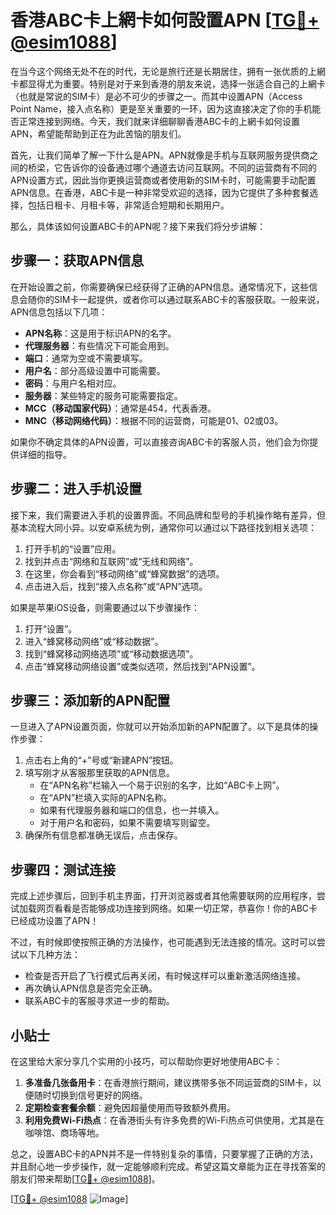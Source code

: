 # 香港ABC卡上網卡如何設置APN [[TG💪+ @esim1088](https://t.me/s/esim1088)]

在当今这个网络无处不在的时代，无论是旅行还是长期居住，拥有一张优质的上網卡都显得尤为重要。特别是对于来到香港的朋友来说，选择一张适合自己的上網卡（也就是常说的SIM卡）是必不可少的步骤之一。而其中设置APN（Access Point Name，接入点名称）更是至关重要的一环，因为这直接决定了你的手机能否正常连接到网络。今天，我们就来详细聊聊香港ABC卡的上網卡如何设置APN，希望能帮助到正在为此苦恼的朋友们。

首先，让我们简单了解一下什么是APN。APN就像是手机与互联网服务提供商之间的桥梁，它告诉你的设备通过哪个通道去访问互联网。不同的运营商有不同的APN设置方式，因此当你更换运营商或者使用新的SIM卡时，可能需要手动配置APN信息。在香港，ABC卡是一种非常受欢迎的选择，因为它提供了多种套餐选择，包括日租卡、月租卡等，非常适合短期和长期用户。

那么，具体该如何设置ABC卡的APN呢？接下来我们将分步讲解：

## 步骤一：获取APN信息

在开始设置之前，你需要确保已经获得了正确的APN信息。通常情况下，这些信息会随你的SIM卡一起提供，或者你可以通过联系ABC卡的客服获取。一般来说，APN信息包括以下几项：
- **APN名称**：这是用于标识APN的名字。
- **代理服务器**：有些情况下可能会用到。
- **端口**：通常为空或不需要填写。
- **用户名**：部分高级设置中可能需要。
- **密码**：与用户名相对应。
- **服务器**：某些特定的服务可能需要指定。
- **MCC（移动国家代码）**：通常是454，代表香港。
- **MNC（移动网络代码）**：根据不同的运营商，可能是01、02或03。

如果你不确定具体的APN设置，可以直接咨询ABC卡的客服人员，他们会为你提供详细的指导。

## 步骤二：进入手机设置

接下来，我们需要进入手机的设置界面。不同品牌和型号的手机操作略有差异，但基本流程大同小异。以安卓系统为例，通常你可以通过以下路径找到相关选项：
1. 打开手机的“设置”应用。
2. 找到并点击“网络和互联网”或“无线和网络”。
3. 在这里，你会看到“移动网络”或“蜂窝数据”的选项。
4. 点击进入后，找到“接入点名称”或“APN”选项。

如果是苹果iOS设备，则需要通过以下步骤操作：
1. 打开“设置”。
2. 进入“蜂窝移动网络”或“移动数据”。
3. 找到“蜂窝移动网络选项”或“移动数据选项”。
4. 点击“蜂窝移动网络设置”或类似选项，然后找到“APN设置”。

## 步骤三：添加新的APN配置

一旦进入了APN设置页面，你就可以开始添加新的APN配置了。以下是具体的操作步骤：
1. 点击右上角的“+”号或“新建APN”按钮。
2. 填写刚才从客服那里获取的APN信息。
   - 在“APN名称”栏输入一个易于识别的名字，比如“ABC卡上网”。
   - 在“APN”栏填入实际的APN名称。
   - 如果有代理服务器和端口的信息，也一并填入。
   - 对于用户名和密码，如果不需要填写则留空。
3. 确保所有信息都准确无误后，点击保存。

## 步骤四：测试连接

完成上述步骤后，回到手机主界面，打开浏览器或者其他需要联网的应用程序，尝试加载网页看看是否能够成功连接到网络。如果一切正常，恭喜你！你的ABC卡已经成功设置了APN！

不过，有时候即使按照正确的方法操作，也可能遇到无法连接的情况。这时可以尝试以下几种方法：
- 检查是否开启了飞行模式后再关闭，有时候这样可以重新激活网络连接。
- 再次确认APN信息是否完全正确。
- 联系ABC卡的客服寻求进一步的帮助。

## 小贴士

在这里给大家分享几个实用的小技巧，可以帮助你更好地使用ABC卡：
1. **多准备几张备用卡**：在香港旅行期间，建议携带多张不同运营商的SIM卡，以便随时切换到信号更好的网络。
2. **定期检查套餐余额**：避免因超量使用而导致额外费用。
3. **利用免费Wi-Fi热点**：在香港街头有许多免费的Wi-Fi热点可供使用，尤其是在咖啡馆、商场等地。

总之，设置ABC卡的APN并不是一件特别复杂的事情，只要掌握了正确的方法，并且耐心地一步步操作，就一定能够顺利完成。希望这篇文章能为正在寻找答案的朋友们带来帮助[[TG💪+ @esim1088](https://t.me/s/esim1088)]。

[[TG💪+ @esim1088](https://t.me/s/esim1088) ![Image](https://i.postimg.cc/4NQfJmqS/Snipaste-2025-05-13-00-14-12.png)]